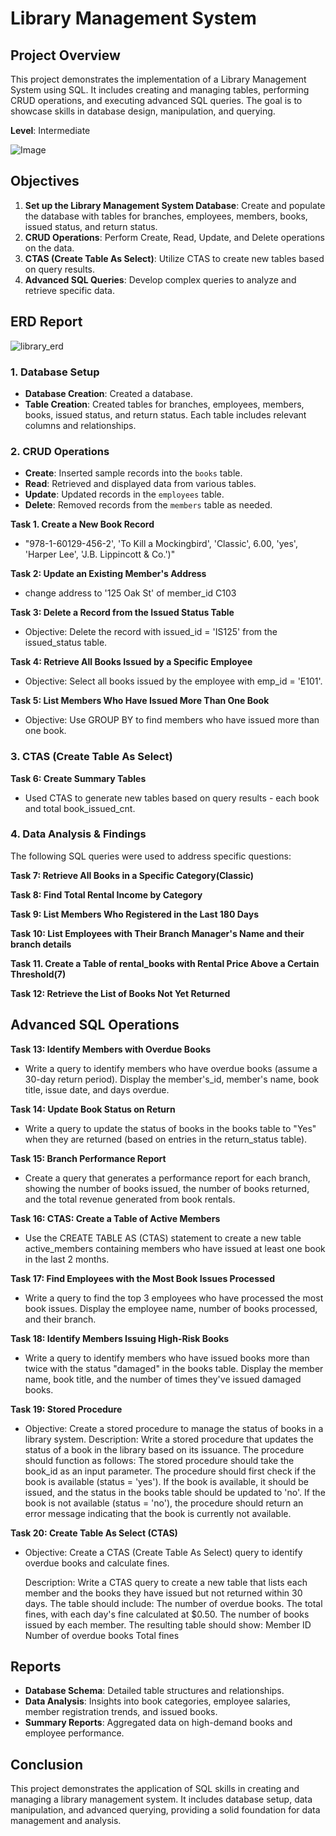 # Library Management System 

## Project Overview

This project demonstrates the implementation of a Library Management System using SQL. It includes creating and managing tables, 
performing CRUD operations, and executing advanced SQL queries. The goal is to showcase skills in database design, manipulation, and querying.<br>

**Level**: Intermediate  

![Image](https://github.com/user-attachments/assets/f3c1e3fc-81c3-4048-b6ea-65a66a2f227a)

## Objectives

1. **Set up the Library Management System Database**:
   Create and populate the database with tables for branches, employees, members, books, issued status, and return status.
2. **CRUD Operations**:
   Perform Create, Read, Update, and Delete operations on the data.
3. **CTAS (Create Table As Select)**:
   Utilize CTAS to create new tables based on query results.
4. **Advanced SQL Queries**:
   Develop complex queries to analyze and retrieve specific data.

## ERD Report

![library_erd](https://github.com/user-attachments/assets/e778422c-af63-41cd-b1cd-aab95a1c8e2f)

### 1. Database Setup

- **Database Creation**: Created a database.
- **Table Creation**: Created tables for branches, employees, members, books, issued status, and return status.
                      Each table includes relevant columns and relationships.


### 2. CRUD Operations

- **Create**: Inserted sample records into the `books` table.
- **Read**: Retrieved and displayed data from various tables.
- **Update**: Updated records in the `employees` table.
- **Delete**: Removed records from the `members` table as needed.

**Task 1. Create a New Book Record** <br>
- "978-1-60129-456-2', 'To Kill a Mockingbird', 'Classic', 6.00, 'yes', 'Harper Lee', 'J.B. Lippincott & Co.')"

**Task 2: Update an Existing Member's Address** <br>
- change address to '125 Oak St' of member_id C103

**Task 3: Delete a Record from the Issued Status Table** <br>
- Objective: Delete the record with issued_id = 'IS125' from the issued_status table.

**Task 4: Retrieve All Books Issued by a Specific Employee** <br> 
- Objective: Select all books issued by the employee with emp_id = 'E101'.

**Task 5: List Members Who Have Issued More Than One Book** <br>
- Objective: Use GROUP BY to find members who have issued more than one book.


### 3. CTAS (Create Table As Select)

**Task 6: Create Summary Tables** <br>
- Used CTAS to generate new tables based on query results - each book and total book_issued_cnt.


### 4. Data Analysis & Findings

The following SQL queries were used to address specific questions:

 **Task 7: Retrieve All Books in a Specific Category(Classic)**

**Task 8: Find Total Rental Income by Category**

**Task 9: List Members Who Registered in the Last 180 Days**

**Task 10: List Employees with Their Branch Manager's Name and their branch details**

**Task 11. Create a Table of rental_books with Rental Price Above a Certain Threshold(7)**

**Task 12: Retrieve the List of Books Not Yet Returned**


## Advanced SQL Operations

**Task 13: Identify Members with Overdue Books** <br>  
- Write a query to identify members who have overdue books (assume a 30-day return period). 
  Display the member's_id, member's name, book title, issue date, and days overdue.

**Task 14: Update Book Status on Return** <br>
- Write a query to update the status of books in the books table to "Yes" when they are returned 
  (based on entries in the return_status table).

**Task 15: Branch Performance Report** <br>
- Create a query that generates a performance report for each branch, showing the number of books issued, 
  the number of books returned, and the total revenue generated from book rentals.

**Task 16: CTAS: Create a Table of Active Members** <br>
- Use the CREATE TABLE AS (CTAS) statement to create a new table active_members containing members who have 
  issued at least one book in the last 2 months.

**Task 17: Find Employees with the Most Book Issues Processed** <br> 
- Write a query to find the top 3 employees who have processed the most book issues. Display the employee name, 
  number of books processed, and their branch.

**Task 18: Identify Members Issuing High-Risk Books** <br>  
- Write a query to identify members who have issued books more than twice with the status "damaged" in the books table.
  Display the member name, book title, and the number of times they've issued damaged books.    

**Task 19: Stored Procedure** <br>
- Objective: Create a stored procedure to manage the status of books in a library system.
  Description:
  Write a stored procedure that updates the status of a book in the library based on its issuance. The procedure should function 
  as follows:
  The stored procedure should take the book_id as an input parameter.
  The procedure should first check if the book is available (status = 'yes').
  If the book is available, it should be issued, and the status in the books table should be updated to 'no'.
  If the book is not available (status = 'no'), the procedure should return an error message indicating that the book is currently 
  not available.

**Task 20: Create Table As Select (CTAS)** <br>
- Objective: Create a CTAS (Create Table As Select) query to identify overdue books and calculate fines.

  Description: Write a CTAS query to create a new table that lists each member and the books they have issued but not returned 
  within 30 days. The table should 
  include:
  The number of overdue books.
  The total fines, with each day's fine calculated at $0.50.
  The number of books issued by each member.
  The resulting table should show:
  Member ID
  Number of overdue books
  Total fines

## Reports

- **Database Schema**: Detailed table structures and relationships.
- **Data Analysis**: Insights into book categories, employee salaries, member registration trends, and issued books.
- **Summary Reports**: Aggregated data on high-demand books and employee performance.

## Conclusion

This project demonstrates the application of SQL skills in creating and managing a library management system. It includes database setup,
data manipulation, and advanced querying, providing a solid foundation for data management and analysis.
